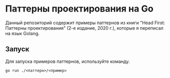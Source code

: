 # Паттерны проектирования на Go

Данный репозиторий содержит примеры паттернов из книги "Head First: Паттерны проектирования" (2-е издание, 2020 г.), которые я переписал на язык Golang.

## Запуск

Для запуска примеров паттернов, используйте команду.

```
go run ./<паттерн>/<пример>
```
